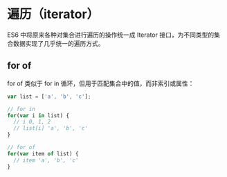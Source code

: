 遍历（iterator）
====

ES6 中将原来各种对集合进行遍历的操作统一成 Iterator 接口，为不同类型的集合数据实现了几乎统一的遍历方式。

for of
----

for of 类似于 for in 循环，但用于匹配集合中的值，而非索引或属性：

```js
var list = ['a', 'b', 'c'];

// for in
for(var i in list) {
  // i 0, 1, 2
  // list[i] 'a', 'b', 'c'
}

// for of
for(var item of list) {
  // item 'a', 'b', 'c'
}
```
